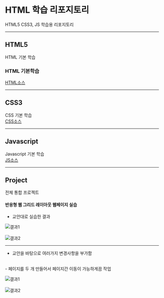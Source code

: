 # HTML 학습 리포지토리
HTML5 CSS3, JS 학습용 리포지토리

-------------------------

## HTML5
HTML 기본 학습

### HTML 기본학습
[HTML소스](https://github.com/ghd0276/StudyHtml/tree/main/01_HTML)

-------------------

## CSS3
CSS 기본 학습<br>
[CSS소스](https://github.com/ghd0276/StudyHtml/tree/main/02_CSS)

-----------------

## Javascript
Javascript 기본 학습<br>
[JS소스](https://github.com/ghd0276/StudyHtml/tree/main/03_Javascript)

----------------

## Project
전체 통합 프로젝트

#### 반응형 웹 그리드 레이아웃 웹페이지 실습
- 교안대로 실습한 결과

![결과1](https://github.com/ghd0276/StudyHtml/blob/main/ref_images/result01.png "전체 레이아웃")
<br>
<br>
![결과2](https://github.com/ghd0276/StudyHtml/blob/main/ref_images/result02.png "팝업 ")

--------------------
- 교안을 바탕으로 여러가지 변경사항을 부가함
<br>
- 페이지를 두 개 만들어서 페이지간 이동이 가능하게끔 작업

![결과1](https://github.com/ghd0276/StudyHtml/blob/main/ref_images/result03.png "애플폰 페이지")
<br>
<br>
![결과2](https://github.com/ghd0276/StudyHtml/blob/main/ref_images/result04.png "삼성폰 페이지")
